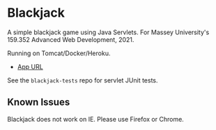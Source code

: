 # Blackjack
A simple blackjack game using Java Servlets. For Massey University's 159.352 Advanced Web Development, 2021.

Running on Tomcat/Docker/Heroku.

- [App URL](https://blackjack-159352.herokuapp.com/assignment2_server_20020003/)

See the `blackjack-tests` repo for servlet JUnit tests.

## Known Issues
Blackjack does not work on IE. Please use Firefox or Chrome.